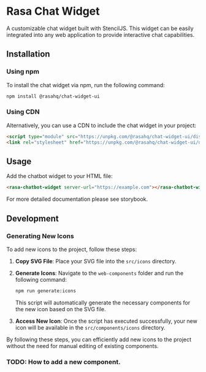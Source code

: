 # Rasa Chat Widget

A customizable chat widget built with StencilJS. This widget can be easily integrated into any web application to provide interactive chat capabilities.

## Installation

### Using npm

To install the chat widget via npm, run the following command:

```bash
npm install @rasahq/chat-widget-ui
```

### Using CDN

Alternatively, you can use a CDN to include the chat widget in your project:

```html
<script type="module" src="https://unpkg.com/@rasahq/chat-widget-ui/dist/rasa-chatwigdet/rasa-chatwigdet.esm.js"></script>
<link rel="stylesheet" href="https://unpkg.com/@rasahq/chat-widget-ui/dist/rasa-chatwigdet/rasa-chatwigdet.css" />
```

## Usage

Add the chatbot widget to your HTML file:

```html
<rasa-chatbot-widget server-url="https://example.com"></rasa-chatbot-widget>
```

For more detailed documentation please see storybook.

## Development

### Generating New Icons

To add new icons to the project, follow these steps:

1. **Copy SVG File**: Place your SVG file into the `src/icons` directory.

2. **Generate Icons**: Navigate to the `web-components` folder and run the following command:

   ```bash
   npm run generate:icons
   ```

   This script will automatically generate the necessary components for the new icon based on the SVG file.

3. **Access New Icon**: Once the script has executed successfully, your new icon will be available in the `src/components/icons` directory.

By following these steps, you can efficiently add new icons to the project without the need for manual editing of existing components.

### TODO: How to add a new component.
